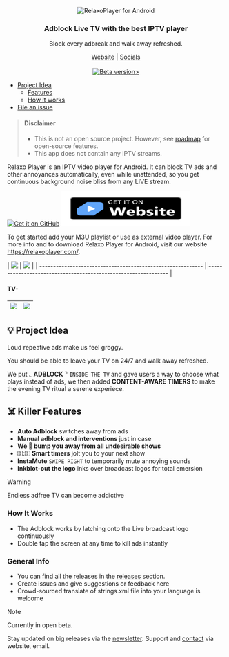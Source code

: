 <p align="center">
  <picture>
   <source media="(prefers-color-scheme: dark)" srcset="./screenshots/other/andr_dark.svg" width="300px" alt="RelaxoPlayer for Android" />
   <img src="./screenshots/other/andr.svg" width="300px" alt="RelaxoPlayer for Android" />
 </picture>
</p>
<h3 align="center">Adblock Live TV with the best IPTV player</h3>
<p align="center">
  Block every adbreak and walk away refreshed. 
</p>
  
  <p align="center">
    <a href="https://relaxoplayer.com/">Website</a> |
    <a href="#socials">Socials</a>
    <br /><br />
    <a href="https://github.com/relaxo-player/RelaxoPlayer-Android/releases">
        <img src="https://img.shields.io/github/v/release/relaxo-player/RelaxoPlayer-Android?color=blue&display_name=release&label=RC1&include_prereleases" alt="Beta version>" />
    </a>
<!--     <img src="https://hits.seeyoufarm.com/api/count/incr/badge.svg?url=https%3A%2F%2Fgithub.com%2Frelaxo-player%2FRelaxoPlayer-Android&count_bg=%2379C83D&title_bg=%23555555&icon=github.svg&icon_color=%23E7E7E7&title=hits&edge_flat=false"/> -->
</p>
    

* [Project Idea](#the-idea)
  * [Features](#features)
  * [How it works](#tech-info)
* [File an issue](#general-info)

> #### Disclaimer
>   - This is not an open source project. However, see [roadmap](https://github.com/relaxo-player/RelaxoPlayer-Android/milestones) for open-source features.
>   - This app does not contain any IPTV streams.

Relaxo Player is an IPTV video player for Android. It can block TV ads and other annoyances automatically, even while unattended, so you get continuous background noise bliss from any LIVE stream. 

[<img alt="Get it on GitHub" height="80" src="https://i.ibb.co/q0mdc4Z/get-it-on-github.png"/>](https://github.com/relaxo-player/RelaxoPlayer-Android/releases/latest) [<img alt="Get it on Our Website" height="80" width="300" src="./screenshots/other/get-it-website.png"/>](https://relaxoplayer.com/download#apks)

<a id="beta-tester"></a>
To get started add your M3U playlist or use as external video player. For more info and to download Relaxo Player for Android, visit our website https://relaxoplayer.com/.

<a id="screenshots"></a>
| <img src="./screenshots/1.jpg" width="500"/> | <img src="./screenshots/2.jpg" width="500"/>  |
| ----------------------------------------------------------- | --------------------------------------------------------------- |

#### TV-

| <img src="./screenshots/5.jpg" width="500"/> | <img src="./screenshots/6.jpg" width="500"/> |
| ----------------------------------------------------------- | --------------------------------------------------------------- |

## 💡 Project Idea <a id="the-idea"></a>

Loud repeative ads make us feel groggy.

You should be able to leave your TV on 24/7 and walk away refreshed. 

We put ⌞ **ADBLOCK** ⌝  `INSIDE THE TV` and gave users a way to choose what plays instead of ads, we then added **CONTENT-AWARE TIMERS** to make the evening TV ritual a serene experiece.


## ☠️ Killer Features <a id="features"></a>

  - **Auto Adblock** switches away from ads
  - **Manual adblock and interventions** just in case
  - **We 🤜 bump you away from all undesirable shows**
  - ⩇⩇:⩇⩇ **Smart timers** jolt you to your next show
  - **InstaMute**  `SWIPE RIGHT` to temporarily mute annoying sounds
  - **Inkblot-out the logo** inks over broadcast logos for total emersion

> [!WARNING]
>
> Endless adfree TV can become addictive


### How It Works
<a id="tech-info"></a>
-  The Adblock works by latching onto the Live broadcast logo continuously
-  Double tap the screen at any time to kill ads instantly


<a id="general-info"></a>
### General Info
-  You can find all the releases in the [releases](https://github.com/relaxo-player/RelaxoPlayer-Android/releases/latest)
 section.
<a id="report-issues"></a>
-  Create issues and give suggestions or feedback here
<a id="help-translate"></a>
-  Crowd-sourced translate of strings.xml file into your language is welcome

> [!NOTE]
>
> Currently in open beta.

<a id="socials"></a>
Stay updated on big releases via the [newsletter](https://relaxoplayer.com/newsletter/subscribe). Support and [contact](https://relaxoplayer.com/contact) via website, email.


